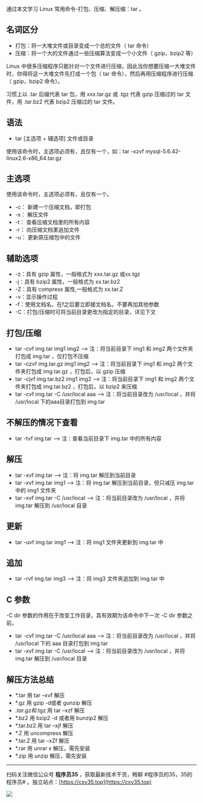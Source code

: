通过本文学习 Linux 常用命令-打包、压缩、解压缩：tar 。
<!-- more -->

## 名词区分

- 打包：将一大堆文件或目录变成一个总的文件（ tar 命令）
- 压缩：将一个大的文件通过一些压缩算法变成一个小文件（ gzip，bzip2 等）

Linux 中很多压缩程序只能针对一个文件进行压缩，因此当你想要压缩一大堆文件时，你得将这一大堆文件先打成一个包（ tar 命令），然后再用压缩程序进行压缩（ gzip，bzip2 命令）。

习惯上以 .tar 后缀代表 tar 包，用 xxx.tar.gz 或 .tgz 代表 gzip 压缩过的 tar 文件，用 .tar.bz2 代表 bzip2 压缩过的 tar 文件。

## 语法

- tar [主选项 + 辅选项] 文件或目录

使用该命令时，主选项必须有，且仅有一个，如：tar -xzvf mysql-5.6.42-linux2.6-x86_64.tar.gz

## 主选项

使用该命令时，主选项必须有，且仅有一个。

- -c：<create> 新建一个压缩文档，即打包
- -x：<extract> 解压文件
- -t：<list> 查看压缩文档里的所有内容
- -r：<append> 向压缩文档里追加文件
- -u：<update> 更新原压缩包中的文件

## 辅助选项

- -z：具有 gzip 属性，一般格式为 xxx.tar.gz 或xx.tgz
- -j：具有 bzip2 属性，一般格式为 xx.tar.bz2
- -Z：具有 compress 属性,一般格式为 xx.tar.Z
- -v：显示操作过程
- -f：使用文档名，在f之后要立即接文档名，不要再加其他参数
- -C：打包/压缩时可将当前目录更改为指定的目录，详见下文

## 打包/压缩

- tar -cvf img.tar img1 img2 --> 注：将当前目录下 img1 和 img2 两个文件夹打包成 img.tar ，仅打包不压缩
- tar -czvf img.tar.gz img1 img2 --> 注：将当前目录下 img1 和 img2 两个文件夹打包成 img.tar.gz ，打包后，以 gzip 压缩
- tar -cjvf img.tar.bz2 img1 img2 --> 注：将当前目录下 img1 和 img2 两个文件夹打包成 img.tar.bz2 ，打包后，以 bzip2 来压缩
- tar -cvf img.tar -C /usr/local aaa --> 注：将当前目录改为 /usr/local ，并将 /usr/local 下的aaa目录打包到 img.tar

## 不解压的情况下查看

- tar -tvf img.tar --> 注：查看当前目录下 img.tar 中的所有内容

## 解压

- tar -xvf img.tar --> 注：将 img.tar 解压到当前目录
- tar -xvf img.tar img1 --> 注：将 img.tar 解压到当前目录，但只减压 img.tar 中的 img1 文件夹
- tar -xvf img.tar -C /usr/local --> 注：将当前目录改为 /usr/local ，并将 img.tar 解压到 /usr/local 目录

## 更新

- tar -uvf img.tar img1 --> 注：将 img1 文件夹更新到 img.tar 中

## 追加

- tar -rvf img.tar img3 --> 注：将 img3 文件夹追加到 img.tar 中

## C 参数

-C dir 参数的作用在于改变工作目录，其有效期为该命令中下一次 -C dir 参数之前。

- tar -cvf img.tar -C /usr/local aaa --> 注：将当前目录改为 /usr/local ，并将 /usr/local 下的 aaa 目录打包到 img.tar
- tar -xvf img.tar -C /usr/local --> 注：将当前目录改为 /usr/local ，并将 img.tar 解压到 /usr/local 目录

## 解压方法总结

- *.tar 用 tar –xvf 解压
- *.gz 用 gzip -d或者 gunzip 解压
- *.tar.gz和*.tgz 用 tar –xzf 解压
- *.bz2 用 bzip2 -d 或者用 bunzip2 解压
- *.tar.bz2 用 tar –xjf 解压
- *.Z 用 uncompress 解压
- *.tar.Z 用 tar –xZf 解压
- *.rar 用 unrar x 解压，需先安装
- *.zip 用 unzip 解压，需先安装


---

扫码关注微信公众号 **程序员35** ，获取最新技术干货，畅聊 #程序员的35，35的程序员# 。独立站点：[https://cxy35.top](https://cxy35.top)

![](https://oscimg.oschina.net/oscnet/up-285838b9c516db5bb1ba760f292f2346078.JPEG)